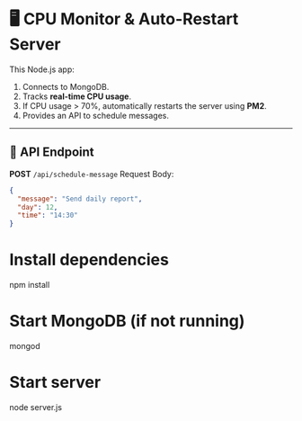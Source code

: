 # 🖥️ CPU Monitor & Auto-Restart Server

This Node.js app:

1. Connects to MongoDB.
2. Tracks **real-time CPU usage**.
3. If CPU usage > 70%, automatically restarts the server using **PM2**.
4. Provides an API to schedule messages.

---

## 📡 API Endpoint

**POST** `/api/schedule-message`
Request Body:

```json
{
  "message": "Send daily report",
  "day": 12,
  "time": "14:30"
}
```

# Install dependencies

npm install

# Start MongoDB (if not running)

mongod

# Start server

node server.js
